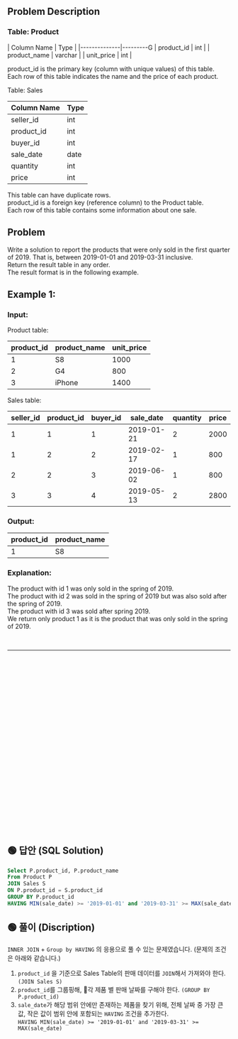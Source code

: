 ## Problem Description

### Table: Product


| Column Name  | Type    |
|--------------|---------G
| product_id   | int     |
| product_name | varchar |
| unit_price   | int     |

product_id is the primary key (column with unique values) of this table.  
Each row of this table indicates the name and the price of each product. 


Table: Sales

| Column Name | Type    |
|-------------|---------|
| seller_id   | int     |
| product_id  | int     |
| buyer_id    | int     |
| sale_date   | date    |
| quantity    | int     |
| price       | int     |

This table can have duplicate rows.  
product_id is a foreign key (reference column) to the Product table.  
Each row of this table contains some information about one sale.  
 
## Problem

Write a solution to report the products that were only sold in the first quarter of 2019. That is, between 2019-01-01 and 2019-03-31 inclusive.  
Return the result table in any order.  
The result format is in the following example.  

 

## Example 1:

### Input: 

Product table:


| product_id | product_name | unit_price |
|------------|--------------|------------|
| 1          | S8           | 1000       |
| 2          | G4           | 800        |
| 3          | iPhone       | 1400       |

Sales table:

| seller_id | product_id | buyer_id | sale_date  | quantity | price |
|-----------|------------|----------|------------|----------|-------|
| 1         | 1          | 1        | 2019-01-21 | 2        | 2000  |
| 1         | 2          | 2        | 2019-02-17 | 1        | 800   |
| 2         | 2          | 3        | 2019-06-02 | 1        | 800   |
| 3         | 3          | 4        | 2019-05-13 | 2        | 2800  |

### Output: 


| product_id  | product_name |
|-------------|--------------|
| 1           | S8           |

### Explanation: 
The product with id 1 was only sold in the spring of 2019.  
The product with id 2 was sold in the spring of 2019 but was also sold after the spring of 2019.  
The product with id 3 was sold after spring 2019.  
We return only product 1 as it is the product that was only sold in the spring of 2019.  



<br/>

---

<br/>
<br/>
<br/>
<br/>
<br/>
<br/>
<br/>
<br/>
<br/>
<br/>
<br/>
<br/>
<br/>
<br/>
<br/>
<br/>
<br/>
<br/>
<br/>
<br/>
<br/>
<br/>
<br/>

## 🟢 답안 (SQL Solution)

```sql
Select P.product_id, P.product_name
From Product P
JOIN Sales S
ON P.product_id = S.product_id
GROUP BY P.product_id
HAVING MIN(sale_date) >= '2019-01-01' and '2019-03-31' >= MAX(sale_date)
```

## 🟢 풀이 (Discription)
`INNER JOIN` + `Group by HAVING` 의 응용으로 풀 수 있는 문제였습니다. (문제의 조건은 아래와 같습니다.)

1. `product_id` 을 기준으로 Sales Table의 판매 데이터를 `JOIN`해서 가져와야 한다. `(JOIN Sales S)`
2. `product_id`를 그룹핑해, 각 제품 별 판매 날짜를 구해야 한다.  `(GROUP BY P.product_id)` 
3. `sale_date`가 해당 범위 안에만 존재하는 제품을 찾기 위해, 전체 날짜 중 가장 큰값, 작은 값이 범위 안에 포함되는 `HAVING` 조건을 추가한다.  
`HAVING MIN(sale_date) >= '2019-01-01' and '2019-03-31' >= MAX(sale_date)`